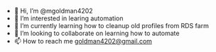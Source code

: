 - 👋 Hi, I’m @mgoldman4202
- 👀 I’m interested in learing automation
- 🌱 I’m currently learning how to cleanup old profiles from RDS farm
- 💞️ I’m looking to collaborate on learning how to automate
- 📫 How to reach me goldman4202@gmail.com

<!---
mgoldman4202/mgoldman4202 is a ✨ special ✨ repository because its `README.md` (this file) appears on your GitHub profile.
You can click the Preview link to take a look at your changes.
--->
